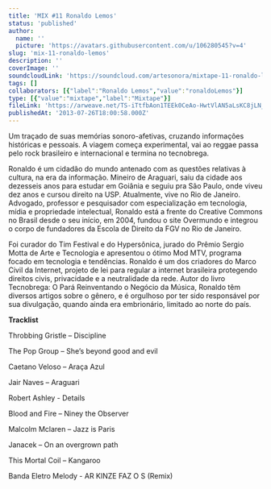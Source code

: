 ```yaml
---
title: 'MIX #11 Ronaldo Lemos'
status: 'published'
author:
  name: ''
  picture: 'https://avatars.githubusercontent.com/u/106280545?v=4'
slug: 'mix-11-ronaldo-lemos'
description: ''
coverImage: ''
soundcloudLink: 'https://soundcloud.com/artesonora/mixtape-11-ronaldo-lemos?in=artesonora/sets/programas2013&si=fa782f7f545e438e8f81d93b71a4abdb&utm_source=clipboard&utm_medium=text&utm_campaign=social_sharing'
tags: []
collaborators: [{"label":"Ronaldo Lemos","value":"ronaldoLemos"}]
type: [{"value":"mixtape","label":"Mixtape"}]
fileLink: 'https://arweave.net/TS-iTtfbAon1TEEk0CeAo-HwtVlAN5aLsKC8jLN_WqU'
publishedAt: '2013-07-26T18:00:58.000Z'
---
```


Um traçado de suas memórias sonoro-afetivas, cruzando informações históricas e pessoais. A viagem começa experimental, vai ao reggae passa pelo rock brasileiro e internacional e termina no tecnobrega.

Ronaldo é um cidadão do mundo antenado com as questões relativas à cultura, na era da informação. Mineiro de Araguari, saiu da cidade aos dezesseis anos para estudar em Goiânia e seguiu pra São Paulo, onde viveu dez anos e cursou direito na USP. Atualmente, vive no Rio de Janeiro. Advogado, professor e pesquisador com especialização em tecnologia, mídia e propriedade intelectual, Ronaldo está a frente do Creative Commons no Brasil desde o seu início, em 2004, fundou o site Overmundo e integrou o corpo de fundadores da Escola de Direito da FGV no Rio de Janeiro.

Foi curador do Tim Festival e do Hypersônica, jurado do Prêmio Sergio Motta de Arte e Tecnologia e apresentou o ótimo Mod MTV, programa focado em tecnologia e tendências. Ronaldo é um dos criadores do Marco Civil da Internet, projeto de lei para regular a internet brasileira protegendo direitos civis, privacidade e a neutralidade da rede. Autor do livro Tecnobrega: O Pará Reinventando o Negócio da Música, Ronaldo têm diversos artigos sobre o gênero, e é orgulhoso por ter sido responsável por sua divulgação, quando ainda era embrionário, limitado ao norte do país.

**Tracklist**

Throbbing Gristle – Discipline

The Pop Group – She’s beyond good and evil

Caetano Veloso – Araça Azul

Jair Naves – Araguari

Robert Ashley - Details

Blood and Fire – Niney the Observer

Malcolm Mclaren – Jazz is Paris

Janacek – On an overgrown path

This Mortal Coil – Kangaroo

Banda Eletro Melody - AR KINZE FAZ O S (Remix)